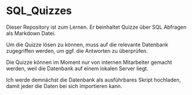 # SQL_Quizzes
Dieser Repository ist zum Lernen. Er beinhaltet Quizze über SQL Abfragen als Markdown Datei.

Um die Quizze lösen zu können, muss auf die relevante Datenbank zugegriffen werden, um ggf. die Antworten zu überprüfen.

Die Quizze können im Moment nur von internen Mitarbeiter gemacht werden, weil die Datenbank auf einem lokalen Server liegt.

Ich werde demnächst die Datenbank als ausführbares Skript hochladen, damit jeder die Daten bei sich importieren kann.
